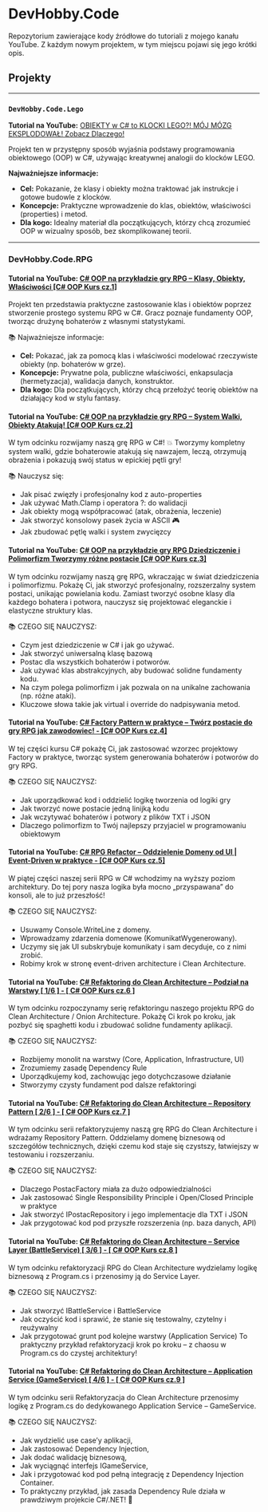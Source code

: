# DevHobby.Code

Repozytorium zawierające kody źródłowe do tutoriali z mojego kanału YouTube. Z każdym nowym projektem, w tym miejscu pojawi się jego krótki opis.

## Projekty

---

### `DevHobby.Code.Lego`

**Tutorial na YouTube:** [OBIEKTY w C# to KLOCKI LEGO?! MÓJ MÓZG EKSPLODOWAŁ! Zobacz Dlaczego!](https://www.youtube.com/watch?v=EqcVh0dif4Y&t)

Projekt ten w przystępny sposób wyjaśnia podstawy programowania obiektowego (OOP) w C#, używając kreatywnej analogii do klocków LEGO.

**Najważniejsze informacje:**
*   **Cel:** Pokazanie, że klasy i obiekty można traktować jak instrukcje i gotowe budowle z klocków.
*   **Koncepcje:** Praktyczne wprowadzenie do klas, obiektów, właściwości (properties) i metod.
*   **Dla kogo:** Idealny materiał dla początkujących, którzy chcą zrozumieć OOP w wizualny sposób, bez skomplikowanej teorii.

---

### DevHobby.Code.RPG

#### Tutorial na YouTube: [C# OOP na przykładzie gry RPG – Klasy, Obiekty, Właściwości [C# OOP Kurs cz.1]](https://www.youtube.com/watch?v=ij-MdPW1BvI)

Projekt ten przedstawia praktyczne zastosowanie klas i obiektów poprzez stworzenie prostego systemu RPG w C#. Gracz poznaje fundamenty OOP, tworząc drużynę bohaterów z własnymi statystykami.

📚  Najważniejsze informacje:
*	**Cel:** Pokazać, jak za pomocą klas i właściwości modelować rzeczywiste obiekty (np. bohaterów w grze).
*	**Koncepcje:** Prywatne pola, publiczne właściwości, enkapsulacja (hermetyzacja), walidacja danych, konstruktor.
*	**Dla kogo:** Dla początkujących, którzy chcą przełożyć teorię obiektów na działający kod w stylu fantasy.

#### Tutorial na YouTube: [C# OOP na przykładzie gry RPG – System Walki, Obiekty Atakują! [C# OOP Kurs cz.2]](https://www.youtube.com/watch?v=Ng46ahMikvw)

W tym odcinku rozwijamy naszą grę RPG w C#! 💥
Tworzymy kompletny system walki, gdzie bohaterowie atakują się nawzajem, leczą, otrzymują obrażenia i pokazują swój status w epickiej pętli gry! 

📚 Nauczysz się:
- Jak pisać zwięzły i profesjonalny kod z auto-properties
- Jak używać Math.Clamp i operatora ?: do walidacji
- Jak obiekty mogą współpracować (atak, obrażenia, leczenie)
- Jak stworzyć konsolowy pasek życia w ASCII 🎮
- Jak zbudować pętlę walki i system zwycięzcy

#### Tutorial na YouTube: [C# OOP na przykładzie gry RPG Dziedziczenie i Polimorfizm Tworzymy różne postacie [C# OOP Kurs cz.3]](https://www.youtube.com/watch?v=NoqnFotNPA4)

W tym odcinku rozwijamy naszą grę RPG, wkraczając w świat dziedziczenia i polimorfizmu. Pokażę Ci, jak stworzyć profesjonalny, rozszerzalny system postaci, unikając powielania kodu. Zamiast tworzyć osobne klasy dla każdego bohatera i potwora, nauczysz się projektować eleganckie i elastyczne struktury klas.

📚 CZEGO SIĘ NAUCZYSZ:
- Czym jest dziedziczenie w C# i jak go używać.
- Jak stworzyć uniwersalną klasę bazową 
- Postac dla wszystkich bohaterów i potworów.
- Jak używać klas abstrakcyjnych, aby budować solidne fundamenty kodu.
- Na czym polega polimorfizm i jak pozwala on na unikalne zachowania (np. różne ataki).
- Kluczowe słowa takie jak  virtual i override do nadpisywania metod.

#### Tutorial na YouTube: [C# Factory Pattern w praktyce – Twórz postacie do gry RPG jak zawodowiec! - [C# OOP Kurs cz.4]](https://www.youtube.com/watch?v=6fOQkmlyGvs)

W tej części kursu C# pokażę Ci, jak zastosować wzorzec projektowy Factory w praktyce, tworząc system generowania bohaterów i potworów do gry RPG.

📚 CZEGO SIĘ NAUCZYSZ:
- Jak uporządkować kod i oddzielić logikę tworzenia od logiki gry
- Jak tworzyć nowe postacie jedną linijką kodu
- Jak wczytywać bohaterów i potwory z plików TXT i JSON
- Dlaczego polimorfizm to Twój najlepszy przyjaciel w programowaniu obiektowym

#### Tutorial na YouTube: [C# RPG Refactor – Oddzielenie Domeny od UI | Event-Driven w praktyce - [C# OOP Kurs cz.5]](https://www.youtube.com/watch?v=AiCmmLZrSnc)

W piątej części naszej serii RPG w C# wchodzimy na wyższy poziom architektury. Do tej pory nasza logika była mocno „przyspawana” do konsoli, ale to już przeszłość!

📚 CZEGO SIĘ NAUCZYSZ:
- Usuwamy Console.WriteLine z domeny.
- Wprowadzamy zdarzenia domenowe (KomunikatWygenerowany).
- Uczymy się jak UI subskrybuje komunikaty i sam decyduje, co z nimi zrobić.
- Robimy krok w stronę event-driven architecture i Clean Architecture.

#### Tutorial na YouTube: [C# Refaktoring do Clean Architecture – Podział na Warstwy [ 1/6 ] - [ C# OOP Kurs cz.6 ]](https://www.youtube.com/watch?v=v5vaqILZGHI)

W tym odcinku rozpoczynamy serię refaktoringu naszego projektu RPG do Clean Architecture / Onion Architecture. Pokażę Ci krok po kroku, jak pozbyć się spaghetti kodu i zbudować solidne fundamenty aplikacji.

📚 CZEGO SIĘ NAUCZYSZ:
- Rozbijemy monolit na warstwy (Core, Application, Infrastructure, UI)
- Zrozumiemy zasadę Dependency Rule
- Uporządkujemy kod, zachowując jego dotychczasowe działanie
- Stworzymy czysty fundament pod dalsze refaktoringi

#### Tutorial na YouTube: [C# Refaktoring do Clean Architecture – Repository Pattern [ 2/6 ] - [ C# OOP Kurs cz.7 ]](https://www.youtube.com/watch?v=yiHNAJQmU3o)

W tym odcinku serii refaktoryzujemy naszą grę RPG do Clean Architecture i wdrażamy Repository Pattern. Oddzielamy domenę biznesową od szczegółów technicznych, dzięki czemu kod staje się czystszy, łatwiejszy w testowaniu i rozszerzaniu.

📚 CZEGO SIĘ NAUCZYSZ:
- Dlaczego PostacFactory miała za dużo odpowiedzialności
- Jak zastosować Single Responsibility Principle i Open/Closed Principle w praktyce
- Jak stworzyć IPostacRepository i jego implementacje dla TXT i JSON
- Jak przygotować kod pod przyszłe rozszerzenia (np. baza danych, API)


#### Tutorial na YouTube: [C# Refaktoring do Clean Architecture – Service Layer (BattleService) [ 3/6 ] - [ C# OOP Kurs cz.8 ]](https://www.youtube.com/watch?v=mYTsNjrK1oM)

W tym odcinku refaktoryzacji RPG do Clean Architecture wydzielamy logikę biznesową z Program.cs i przenosimy ją do Service Layer.

📚 CZEGO SIĘ NAUCZYSZ:
- Jak stworzyć IBattleService i BattleService
- Jak oczyścić kod i sprawić, że stanie się testowalny, czytelny i reużywalny
- Jak przygotować grunt pod kolejne warstwy (Application Service)
To praktyczny przykład refaktoryzacji krok po kroku – z chaosu w Program.cs do czystej architektury!


#### Tutorial na YouTube: [C# Refaktoring do Clean Architecture – Application Service (GameService) [ 4/6 ] - [ C# OOP Kurs cz.9 ]](https://www.youtube.com)

W tym odcinku serii Refaktoryzacja do Clean Architecture przenosimy logikę z Program.cs do dedykowanego Application Service – GameService.

📚 CZEGO SIĘ NAUCZYSZ:
- Jak wydzielić use case’y aplikacji,
- Jak zastosować Dependency Injection,
- Jak dodać walidację biznesową,
- Jak wyciągnąć interfejs IGameService,
- Jak i przygotować kod pod pełną integrację z Dependency Injection Container.
- To praktyczny przykład, jak zasada Dependency Rule działa w prawdziwym projekcie C#/.NET! 🚀